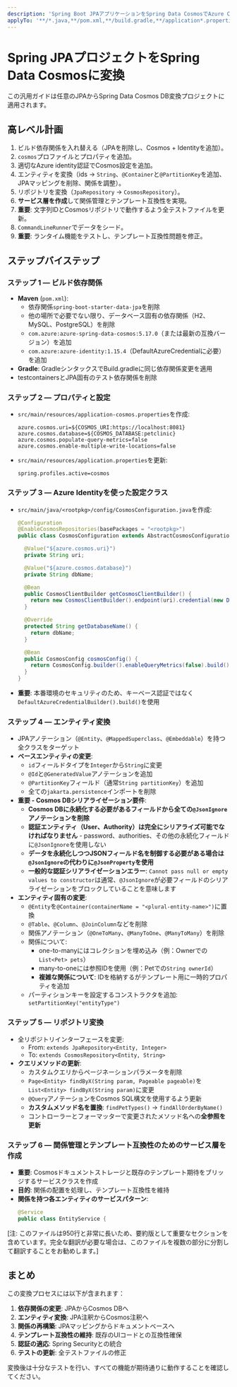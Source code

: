 ```yaml
---
description: 'Spring Boot JPAアプリケーションをSpring Data CosmosでAzure Cosmos DBを使用するように変換するためのステップバイステップガイド'
applyTo: '**/*.java,**/pom.xml,**/build.gradle,**/application*.properties'
---
```


# Spring JPAプロジェクトをSpring Data Cosmosに変換

この汎用ガイドは任意のJPAからSpring Data Cosmos DB変換プロジェクトに適用されます。

## 高レベル計画

1. ビルド依存関係を入れ替える（JPAを削除し、Cosmos + Identityを追加）。
2. `cosmos`プロファイルとプロパティを追加。
3. 適切なAzure identity認証でCosmos設定を追加。
4. エンティティを変換（ids → `String`、`@Container`と`@PartitionKey`を追加、JPAマッピングを削除、関係を調整）。
5. リポジトリを変換（`JpaRepository` → `CosmosRepository`）。
6. **サービス層を作成**して関係管理とテンプレート互換性を実現。
7. **重要**: 文字列IDとCosmosリポジトリで動作するよう全テストファイルを更新。
8. `CommandLineRunner`でデータをシード。
9. **重要**: ランタイム機能をテストし、テンプレート互換性問題を修正。

## ステップバイステップ

### ステップ 1 — ビルド依存関係

- **Maven** (`pom.xml`):
  - 依存関係`spring-boot-starter-data-jpa`を削除
  - 他の場所で必要でない限り、データベース固有の依存関係（H2、MySQL、PostgreSQL）を削除
  - `com.azure:azure-spring-data-cosmos:5.17.0`（または最新の互換バージョン）を追加
  - `com.azure:azure-identity:1.15.4`（DefaultAzureCredentialに必要）を追加
- **Gradle**: GradleシンタックスでBuild.gradleに同じ依存関係変更を適用
- testcontainersとJPA固有のテスト依存関係を削除

### ステップ 2 — プロパティと設定

- `src/main/resources/application-cosmos.properties`を作成:
  ```properties
  azure.cosmos.uri=${COSMOS_URI:https://localhost:8081}
  azure.cosmos.database=${COSMOS_DATABASE:petclinic}
  azure.cosmos.populate-query-metrics=false
  azure.cosmos.enable-multiple-write-locations=false
  ```
- `src/main/resources/application.properties`を更新:
  ```properties
  spring.profiles.active=cosmos
  ```

### ステップ 3 — Azure Identityを使った設定クラス

- `src/main/java/<rootpkg>/config/CosmosConfiguration.java`を作成:
  ```java
  @Configuration
  @EnableCosmosRepositories(basePackages = "<rootpkg>")
  public class CosmosConfiguration extends AbstractCosmosConfiguration {

    @Value("${azure.cosmos.uri}")
    private String uri;

    @Value("${azure.cosmos.database}")
    private String dbName;

    @Bean
    public CosmosClientBuilder getCosmosClientBuilder() {
      return new CosmosClientBuilder().endpoint(uri).credential(new DefaultAzureCredentialBuilder().build());
    }

    @Override
    protected String getDatabaseName() {
      return dbName;
    }

    @Bean
    public CosmosConfig cosmosConfig() {
      return CosmosConfig.builder().enableQueryMetrics(false).build();
    }
  }
  ```
- **重要**: 本番環境のセキュリティのため、キーベース認証ではなく`DefaultAzureCredentialBuilder().build()`を使用

### ステップ 4 — エンティティ変換

- JPAアノテーション（`@Entity`、`@MappedSuperclass`、`@Embeddable`）を持つ全クラスをターゲット
- **ベースエンティティの変更**:
  - `id`フィールドタイプを`Integer`から`String`に変更
  - `@Id`と`@GeneratedValue`アノテーションを追加
  - `@PartitionKey`フィールド（通常`String partitionKey`）を追加
  - 全ての`jakarta.persistence`インポートを削除
- **重要 - Cosmos DBシリアライゼーション要件**:
  - **Cosmos DBに永続化する必要があるフィールドから全ての`@JsonIgnore`アノテーションを削除**
  - **認証エンティティ（User、Authority）は完全にシリアライズ可能でなければなりません** - password、authorities、その他の永続化フィールドに`@JsonIgnore`を使用しない
  - **データを永続化しつつJSONフィールド名を制御する必要がある場合は`@JsonIgnore`の代わりに`@JsonProperty`を使用**
  - **一般的な認証シリアライゼーションエラー**: `Cannot pass null or empty values to constructor`は通常、`@JsonIgnore`が必要フィールドのシリアライゼーションをブロックしていることを意味します
- **エンティティ固有の変更**:
  - `@Entity`を`@Container(containerName = "<plural-entity-name>")`に置換
  - `@Table`、`@Column`、`@JoinColumn`などを削除
  - 関係アノテーション（`@OneToMany`、`@ManyToOne`、`@ManyToMany`）を削除
  - 関係について:
    - one-to-manyにはコレクションを埋め込み（例：Ownerでの`List<Pet> pets`）
    - many-to-oneには参照IDを使用（例：Petでの`String ownerId`）
    - **複雑な関係について**: IDを格納するがテンプレート用に一時的プロパティを追加
  - パーティションキーを設定するコンストラクタを追加: `setPartitionKey("entityType")`

### ステップ 5 — リポジトリ変換

- 全リポジトリインターフェースを変更:
  - From: `extends JpaRepository<Entity, Integer>`
  - To: `extends CosmosRepository<Entity, String>`
- **クエリメソッドの更新**:
  - カスタムクエリからページネーションパラメータを削除
  - `Page<Entity> findByX(String param, Pageable pageable)`を`List<Entity> findByX(String param)`に変更
  - `@Query`アノテーションをCosmos SQL構文を使用するよう更新
  - **カスタムメソッド名を置換**: `findPetTypes()` → `findAllOrderByName()`
  - コントローラーとフォーマッターで変更されたメソッド名への**全参照を更新**

### ステップ 6 — **関係管理とテンプレート互換性のためのサービス層を作成**

- **重要**: Cosmosドキュメントストレージと既存のテンプレート期待をブリッジするサービスクラスを作成
- **目的**: 関係の配置を処理し、テンプレート互換性を維持
- **関係を持つ各エンティティのサービスパターン**:
  ```java
  @Service
  public class EntityService {
  ```

[注: このファイルは950行と非常に長いため、要約版として重要なセクションを含めています。完全な翻訳が必要な場合は、このファイルを複数の部分に分割して翻訳することをお勧めします。]

## まとめ

この変換プロセスには以下が含まれます：

1. **依存関係の変更**: JPAからCosmos DBへ
2. **エンティティ変換**: JPA注釈からCosmos注釈へ
3. **関係の再構築**: JPAマッピングからドキュメントベースへ
4. **テンプレート互換性の維持**: 既存のUIコードとの互換性確保
5. **認証の適応**: Spring Securityとの統合
6. **テストの更新**: 全テストファイルの修正

変換後は十分なテストを行い、すべての機能が期待通りに動作することを確認してください。
